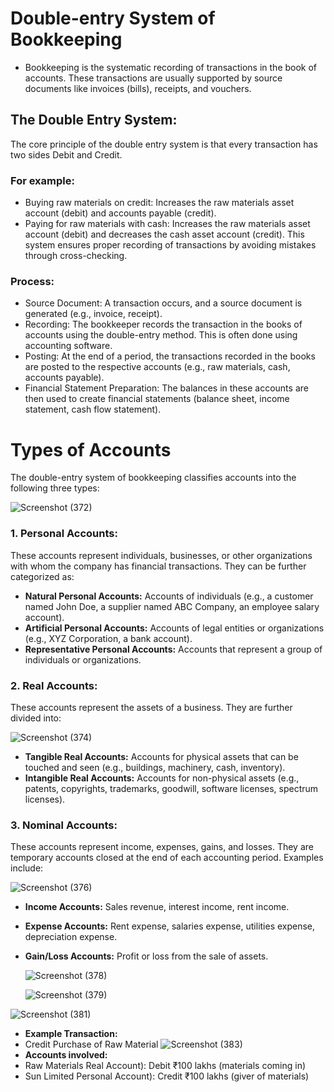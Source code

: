 # Double-entry System of Bookkeeping 
* Bookkeeping is the systematic recording of transactions in the book of accounts. These transactions are usually supported by source documents like invoices (bills), receipts, and vouchers.

## The Double Entry System:

The core principle of the double entry system is that every transaction has two sides Debit and Credit.

### For example:
* Buying raw materials on credit: Increases the raw materials asset account (debit) and accounts payable (credit).
* Paying for raw materials with cash: Increases the raw materials asset account (debit) and decreases the cash asset account (credit).
This system ensures proper recording of transactions by avoiding mistakes through cross-checking.
### Process:
 * Source Document: A transaction occurs, and a source document is
generated (e.g., invoice, receipt).
*  Recording: The bookkeeper records the transaction in the books of
accounts using the double-entry method. This is often done using
accounting software.
* Posting: At the end of a period, the transactions recorded in the books are
posted to the respective accounts (e.g., raw materials, cash, accounts
payable).
 * Financial Statement Preparation: The balances in these accounts are then
used to create financial statements (balance sheet, income statement, cash
flow statement).
# Types of Accounts 
The double-entry system of bookkeeping classifies accounts into the following
three types:

![Screenshot (372)](https://github.com/user-attachments/assets/5bf68860-8400-4a76-8c3a-c80560024302)

### 1. Personal Accounts:
These accounts represent individuals, businesses, or other organizations with
whom the company has financial transactions. They can be further categorized
as:
 * **Natural Personal Accounts:** Accounts of individuals (e.g., a customer
named John Doe, a supplier named ABC Company, an employee salary
account).
 * **Artificial Personal Accounts:** Accounts of legal entities or organizations
(e.g., XYZ Corporation, a bank account).
 * **Representative Personal Accounts:** Accounts that represent a group of
individuals or organizations.
### 2. Real Accounts:
These accounts represent the assets of a business. They are further divided
into:

![Screenshot (374)](https://github.com/user-attachments/assets/ca2e8b3e-ea9d-4bff-bb08-10c31a979534)

* **Tangible Real Accounts:** Accounts for physical assets that can be touched
and seen (e.g., buildings, machinery, cash, inventory).
* **Intangible Real Accounts:** Accounts for non-physical assets (e.g., patents,
copyrights, trademarks, goodwill, software licenses, spectrum licenses).
### 3. Nominal Accounts:
These accounts represent income, expenses, gains, and losses. They are
temporary accounts closed at the end of each accounting period. Examples
include:

![Screenshot (376)](https://github.com/user-attachments/assets/c0bed717-c925-42eb-8207-1e052ecaeabe)

* **Income Accounts:** Sales revenue, interest income, rent income.
* **Expense Accounts:** Rent expense, salaries expense, utilities expense,
depreciation expense.
* **Gain/Loss Accounts:** Profit or loss from the sale of assets.

  ![Screenshot (378)](https://github.com/user-attachments/assets/2b30592b-b9d5-4808-a1ca-90d4acc50d2a)


  ![Screenshot (379)](https://github.com/user-attachments/assets/4616575a-4e85-4f3a-b3b7-bc668aa82537)

![Screenshot (381)](https://github.com/user-attachments/assets/0784be8b-dc3a-4e0e-981f-7d352652e998)

* **Example Transaction:**
* Credit Purchase of Raw Material
![Screenshot (383)](https://github.com/user-attachments/assets/06e7ff17-bc7b-45da-835c-66a406a50451)
* **Accounts involved:**
* Raw Materials Real Account): Debit ₹100 lakhs (materials coming in)
* Sun Limited Personal Account): Credit ₹100 lakhs (giver of materials)



